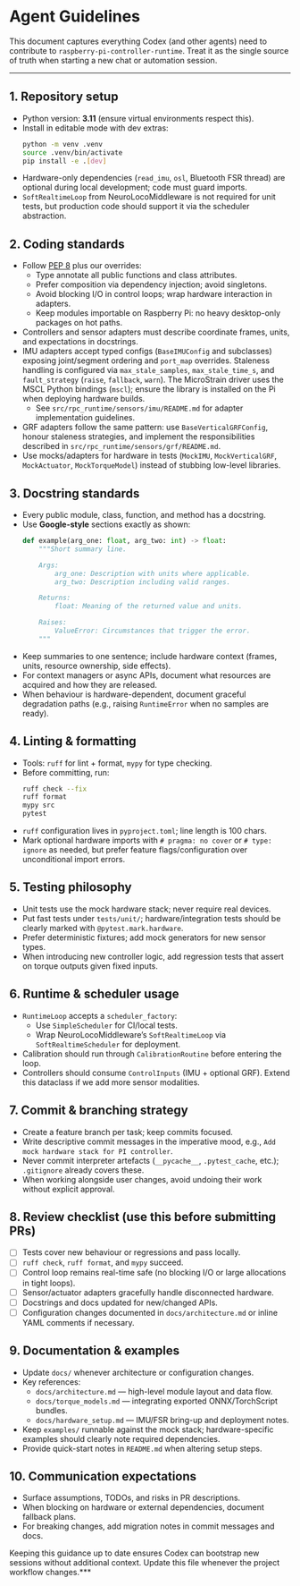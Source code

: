 # Agent Guidelines

This document captures everything Codex (and other agents) need to contribute to
`raspberry-pi-controller-runtime`. Treat it as the single source of truth when
starting a new chat or automation session.

---

## 1. Repository setup
- Python version: **3.11** (ensure virtual environments respect this).
- Install in editable mode with dev extras:
  ```bash
  python -m venv .venv
  source .venv/bin/activate
  pip install -e .[dev]
  ```
- Hardware-only dependencies (`read_imu`, `osl`, Bluetooth FSR thread) are
  optional during local development; code must guard imports.
- `SoftRealtimeLoop` from NeuroLocoMiddleware is not required for unit tests,
  but production code should support it via the scheduler abstraction.

## 2. Coding standards
- Follow [PEP 8](https://peps.python.org/pep-0008/) plus our overrides:
  - Type annotate all public functions and class attributes.
  - Prefer composition via dependency injection; avoid singletons.
  - Avoid blocking I/O in control loops; wrap hardware interaction in adapters.
  - Keep modules importable on Raspberry Pi: no heavy desktop-only packages on
    hot paths.
- Controllers and sensor adapters must describe coordinate frames, units, and
  expectations in docstrings.
- IMU adapters accept typed configs (`BaseIMUConfig` and subclasses) exposing
  joint/segment ordering and `port_map` overrides. Staleness handling is
  configured via `max_stale_samples`, `max_stale_time_s`, and `fault_strategy`
  (`raise`, `fallback`, `warn`). The MicroStrain driver uses the MSCL Python
  bindings (`mscl`); ensure the library is installed on the Pi when deploying
  hardware builds.
  - See `src/rpc_runtime/sensors/imu/README.md` for adapter implementation
    guidelines.
- GRF adapters follow the same pattern: use `BaseVerticalGRFConfig`, honour
  staleness strategies, and implement the responsibilities described in
  `src/rpc_runtime/sensors/grf/README.md`.
- Use mocks/adapters for hardware in tests (`MockIMU`, `MockVerticalGRF`,
  `MockActuator`, `MockTorqueModel`) instead of stubbing low-level libraries.

## 3. Docstring standards
- Every public module, class, function, and method has a docstring.
- Use **Google-style** sections exactly as shown:
  ```python
  def example(arg_one: float, arg_two: int) -> float:
      """Short summary line.

      Args:
          arg_one: Description with units where applicable.
          arg_two: Description including valid ranges.

      Returns:
          float: Meaning of the returned value and units.

      Raises:
          ValueError: Circumstances that trigger the error.
      """
  ```
- Keep summaries to one sentence; include hardware context (frames, units,
  resource ownership, side effects).
- For context managers or async APIs, document what resources are acquired and
  how they are released.
- When behaviour is hardware-dependent, document graceful degradation paths
  (e.g., raising `RuntimeError` when no samples are ready).

## 4. Linting & formatting
- Tools: `ruff` for lint + format, `mypy` for type checking.
- Before committing, run:
  ```bash
  ruff check --fix
  ruff format
  mypy src
  pytest
  ```
- `ruff` configuration lives in `pyproject.toml`; line length is 100 chars.
- Mark optional hardware imports with `# pragma: no cover` or `# type: ignore`
  as needed, but prefer feature flags/configuration over unconditional import
  errors.

## 5. Testing philosophy
- Unit tests use the mock hardware stack; never require real devices.
- Put fast tests under `tests/unit/`; hardware/integration tests should be
  clearly marked with `@pytest.mark.hardware`.
- Prefer deterministic fixtures; add mock generators for new sensor types.
- When introducing new controller logic, add regression tests that assert on
  torque outputs given fixed inputs.

## 6. Runtime & scheduler usage
- `RuntimeLoop` accepts a `scheduler_factory`:
  - Use `SimpleScheduler` for CI/local tests.
  - Wrap NeuroLocoMiddleware’s `SoftRealtimeLoop` via `SoftRealtimeScheduler`
    for deployment.
- Calibration should run through `CalibrationRoutine` before entering the loop.
- Controllers should consume `ControlInputs` (IMU + optional GRF). Extend this
  dataclass if we add more sensor modalities.

## 7. Commit & branching strategy
- Create a feature branch per task; keep commits focused.
- Write descriptive commit messages in the imperative mood, e.g.,
  `Add mock hardware stack for PI controller`.
- Never commit interpreter artefacts (`__pycache__`, `.pytest_cache`, etc.);
  `.gitignore` already covers these.
- When working alongside user changes, avoid undoing their work without
  explicit approval.

## 8. Review checklist (use this before submitting PRs)
- [ ] Tests cover new behaviour or regressions and pass locally.
- [ ] `ruff check`, `ruff format`, and `mypy` succeed.
- [ ] Control loop remains real-time safe (no blocking I/O or large
      allocations in tight loops).
- [ ] Sensor/actuator adapters gracefully handle disconnected hardware.
- [ ] Docstrings and docs updated for new/changed APIs.
- [ ] Configuration changes documented in `docs/architecture.md` or inline
      YAML comments if necessary.

## 9. Documentation & examples
- Update `docs/` whenever architecture or configuration changes.
- Key references:
  - `docs/architecture.md` — high-level module layout and data flow.
  - `docs/torque_models.md` — integrating exported ONNX/TorchScript bundles.
  - `docs/hardware_setup.md` — IMU/FSR bring-up and deployment notes.
- Keep `examples/` runnable against the mock stack; hardware-specific examples
  should clearly note required dependencies.
- Provide quick-start notes in `README.md` when altering setup steps.

## 10. Communication expectations
- Surface assumptions, TODOs, and risks in PR descriptions.
- When blocking on hardware or external dependencies, document fallback plans.
- For breaking changes, add migration notes in commit messages and docs.

Keeping this guidance up to date ensures Codex can bootstrap new sessions
without additional context. Update this file whenever the project workflow
changes.***
